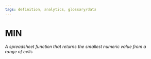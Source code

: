 ```yaml
---
tags: definition, analytics, glossary/data
---
```

#  MIN
*A spreadsheet function that returns the smallest numeric value from a range of cells*
